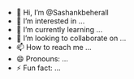 - 👋 Hi, I’m @Sashankbeherall
- 👀 I’m interested in ...
- 🌱 I’m currently learning ...
- 💞️ I’m looking to collaborate on ...
- 📫 How to reach me ...
- 😄 Pronouns: ...
- ⚡ Fun fact: ...

<!---
Sashankbeherall/Sashankbeherall is a ✨ special ✨ repository because its `README.md` (this file) appears on your GitHub profile.
You can click the Preview link to take a look at your changes.
--->
